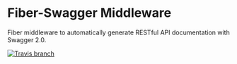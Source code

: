 # Fiber-Swagger Middleware

Fiber middleware to automatically generate RESTful API documentation with Swagger 2.0.

[![Travis branch](https://img.shields.io/travis/hepsiburada/fiber-swagger/master.svg)](https://travis-ci.org/hepsiburada/fiber-swagger)
